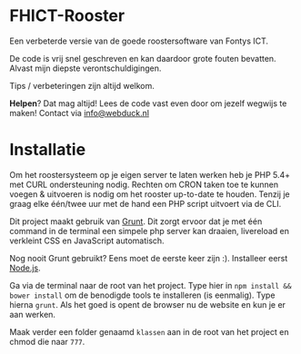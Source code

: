 FHICT-Rooster
=============

Een verbeterde versie van de goede roostersoftware van Fontys ICT.

De code is vrij snel geschreven en kan daardoor grote fouten bevatten. Alvast mijn diepste verontschuldigingen.

Tips / verbeteringen zijn altijd welkom.

**Helpen**? Dat mag altijd! Lees de code vast even door om jezelf wegwijs te maken! Contact via info@webduck.nl

# Installatie
Om het roostersysteem op je eigen server te laten werken heb je PHP 5.4+ met CURL ondersteuning nodig. Rechten om CRON taken toe te kunnen voegen & uitvoeren is nodig om het rooster up-to-date te houden. Tenzij je graag elke één/twee uur met de hand een PHP script uitvoert via de CLI.

Dit project maakt gebruik van [Grunt](http://gruntjs.com/). Dit zorgt ervoor dat je met één command in de terminal een simpele php server kan draaien, livereload en verkleint CSS en JavaScript automatisch.

Nog nooit Grunt gebruikt? Eens moet de eerste keer zijn :). Installeer eerst [Node.js](http://nodejs.org/).

Ga via de terminal naar de root van het project. Type hier in `npm install && bower install` om de benodigde tools te installeren (is eenmalig). Type hierna `grunt`. Als het goed is opent de browser nu de website en kun je er aan werken.

Maak verder een folder genaamd `klassen` aan in de root van het project en chmod die naar `777`.
